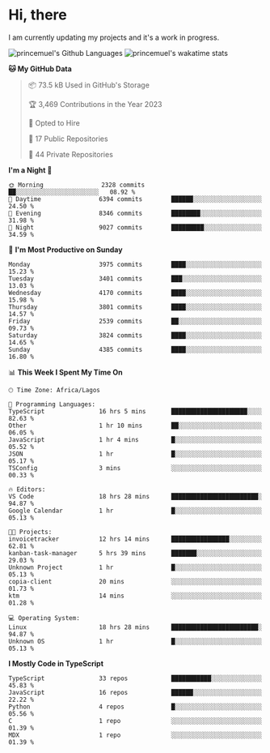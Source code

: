 # Hi, there

<!--
**princemuel/princemuel** is a ✨ _special_ ✨ repository because its `README.md` (this file) appears on your GitHub profile.

Here are some ideas to get you started:

- 🔭 I’m currently working on ...
- 🌱 I’m currently learning ...
- 👯 I’m looking to collaborate on ...
- 🤔 I’m looking for help with ...
- 💬 Ask me about ...
- 📫 How to reach me: ...
- 😄 Pronouns: ...
- ⚡ Fun fact: ...
-->

I am currently updating my projects and it's a work in progress.

![princemuel's Github Languages](https://github-readme-stats.vercel.app/api/top-langs/?username=princemuel&text_color=586069&layout=compact&hide_border=true&title_color=0366d6&count_private=true&include_all_commits=true&theme=tokyonight&show_icons=true)
![princemuel's wakatime stats](https://github-readme-stats.vercel.app/api/wakatime?username=princemuel&text_color=586069&layout=compact&hide_border=true&title_color=0366d6&count_private=true&include_all_commits=true&theme=tokyonight&show_icons=true)

<!--START_SECTION:waka-->
**🐱 My GitHub Data** 

> 📦 73.5 kB Used in GitHub's Storage 
 > 
> 🏆 3,469 Contributions in the Year 2023
 > 
> 💼 Opted to Hire
 > 
> 📜 17 Public Repositories 
 > 
> 🔑 44 Private Repositories 
 > 
**I'm a Night 🦉** 

```text
🌞 Morning                2328 commits        ██░░░░░░░░░░░░░░░░░░░░░░░   08.92 % 
🌆 Daytime                6394 commits        ██████░░░░░░░░░░░░░░░░░░░   24.50 % 
🌃 Evening                8346 commits        ████████░░░░░░░░░░░░░░░░░   31.98 % 
🌙 Night                  9027 commits        █████████░░░░░░░░░░░░░░░░   34.59 % 
```
📅 **I'm Most Productive on Sunday** 

```text
Monday                   3975 commits        ████░░░░░░░░░░░░░░░░░░░░░   15.23 % 
Tuesday                  3401 commits        ███░░░░░░░░░░░░░░░░░░░░░░   13.03 % 
Wednesday                4170 commits        ████░░░░░░░░░░░░░░░░░░░░░   15.98 % 
Thursday                 3801 commits        ████░░░░░░░░░░░░░░░░░░░░░   14.57 % 
Friday                   2539 commits        ██░░░░░░░░░░░░░░░░░░░░░░░   09.73 % 
Saturday                 3824 commits        ████░░░░░░░░░░░░░░░░░░░░░   14.65 % 
Sunday                   4385 commits        ████░░░░░░░░░░░░░░░░░░░░░   16.80 % 
```


📊 **This Week I Spent My Time On** 

```text
🕑︎ Time Zone: Africa/Lagos

💬 Programming Languages: 
TypeScript               16 hrs 5 mins       █████████████████████░░░░   82.63 % 
Other                    1 hr 10 mins        ██░░░░░░░░░░░░░░░░░░░░░░░   06.05 % 
JavaScript               1 hr 4 mins         █░░░░░░░░░░░░░░░░░░░░░░░░   05.52 % 
JSON                     1 hr                █░░░░░░░░░░░░░░░░░░░░░░░░   05.17 % 
TSConfig                 3 mins              ░░░░░░░░░░░░░░░░░░░░░░░░░   00.33 % 

🔥 Editors: 
VS Code                  18 hrs 28 mins      ████████████████████████░   94.87 % 
Google Calendar          1 hr                █░░░░░░░░░░░░░░░░░░░░░░░░   05.13 % 

🐱‍💻 Projects: 
invoicetracker           12 hrs 14 mins      ████████████████░░░░░░░░░   62.81 % 
kanban-task-manager      5 hrs 39 mins       ███████░░░░░░░░░░░░░░░░░░   29.03 % 
Unknown Project          1 hr                █░░░░░░░░░░░░░░░░░░░░░░░░   05.13 % 
copia-client             20 mins             ░░░░░░░░░░░░░░░░░░░░░░░░░   01.73 % 
ktm                      14 mins             ░░░░░░░░░░░░░░░░░░░░░░░░░   01.28 % 

💻 Operating System: 
Linux                    18 hrs 28 mins      ████████████████████████░   94.87 % 
Unknown OS               1 hr                █░░░░░░░░░░░░░░░░░░░░░░░░   05.13 % 
```

**I Mostly Code in TypeScript** 

```text
TypeScript               33 repos            ███████████░░░░░░░░░░░░░░   45.83 % 
JavaScript               16 repos            ██████░░░░░░░░░░░░░░░░░░░   22.22 % 
Python                   4 repos             █░░░░░░░░░░░░░░░░░░░░░░░░   05.56 % 
C                        1 repo              ░░░░░░░░░░░░░░░░░░░░░░░░░   01.39 % 
MDX                      1 repo              ░░░░░░░░░░░░░░░░░░░░░░░░░   01.39 % 
```




<!--END_SECTION:waka-->
